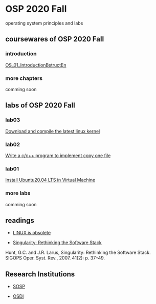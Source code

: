 # OSP 2020 Fall
operating system principles and labs
## coursewares of OSP 2020 Fall

### introduction
[OS_01_IntroductionBstructEn](/AllinAll/coursewares/OS_01_IntroductionBstructEn.pdf)

### more chapters
comming soon

## labs of OSP 2020 Fall

### lab03
[Download and compile the latest linux kernel](/AllinAll/labs/lab03compilelinux)

### lab02
[Write a c/c++ program to implement copy one file](/AllinAll/labs/lab02copyfile)

### lab01
[Install Ubuntu20.04 LTS in Virtual Machine](/AllinAll/labs/lab01installlinux)

### more labs
comming soon

## readings
* [LINUX is obsolete](/AllinAll/others/LINUXisobsolete.pdf)

* [Singularity: Rethinking the Software Stack](/AllinAll/others/osr2007_rethinkingsoftwarestack.pdf)

Hunt, G.C. and J.R. Larus, Singularity: Rethinking the Software Stack. SIGOPS Oper. Syst. Rev., 2007. 41(2): p. 37–49.


## Research Institutions

* [SOSP](http://www.sosp.org/)

* [OSDI](https://www.usenix.org/conference/osdi20)
